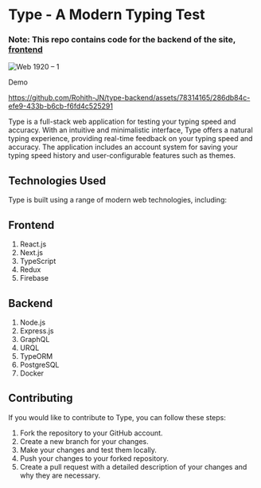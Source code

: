 # Type - A Modern Typing Test

### Note: This repo contains code for the backend of the site, [frontend](https://github.com/Rohith-JN/type)

![Web 1920 – 1](https://github.com/Rohith-JN/type-backend/assets/78314165/de9a378a-8fee-4eef-9574-73c641879571)


Demo

https://github.com/Rohith-JN/type-backend/assets/78314165/286db84c-efe9-433b-b6cb-f6fd4c525291



Type is a full-stack web application for testing your typing speed and accuracy. With an intuitive and minimalistic interface, Type offers a natural typing experience, providing real-time feedback on your typing speed and accuracy. The application includes an account system for saving your typing speed history and user-configurable features such as themes.

## Technologies Used
Type is built using a range of modern web technologies, including:

## Frontend

1) React.js
2) Next.js
3) TypeScript
4) Redux
5) Firebase
  
## Backend

1) Node.js
2) Express.js
3) GraphQL
4) URQL
5) TypeORM
6) PostgreSQL
7) Docker
  
## Contributing

If you would like to contribute to Type, you can follow these steps:

1) Fork the repository to your GitHub account.
2) Create a new branch for your changes.
3) Make your changes and test them locally.
4) Push your changes to your forked repository.
5) Create a pull request with a detailed description of your changes and why they are necessary.
